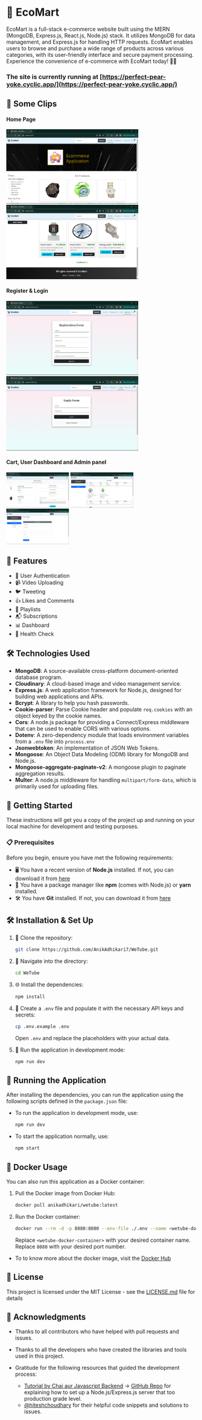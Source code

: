 # 🛒 **EcoMart**

EcoMart is a full-stack e-commerce website built using the MERN (MongoDB, Express.js, React.js, Node.js) stack. It utilizes MongoDB for data management,  and Express.js for handling HTTP requests. EcoMart enables users to browse and purchase a wide range of products across various categories, with its user-friendly interface and secure payment processing. Experience the convenience of e-commerce with EcoMart today! 🛒🌐

### The site is currently running at [https://perfect-pear-yoke.cyclic.app/](https://perfect-pear-yoke.cyclic.app/)

## 📸 Some Clips

#### Home Page <br/>

<img src="./public/assets/home1.png" alt="HomePage-Demo" width="350"/> <img src="./public/assets/home2.png" alt="HomePage-Demo" width="350"/> <br/>

#### Register & Login <br/>

<img src="./public/assets/register.png" alt="Register-Demo" width="350"/> <img src="./public/assets/login.png" alt="Login-Demo" width="350"/> <br/>

#### Cart, User Dashboard and Admin panel <br/>

<img src="./public/assets/cart.png" alt="Cart-Demo" width="33%"/> <img src="./public/assets/userDashboard.png" alt="user dashboard-Demo" width="33%"/> <img src="./public/assets/adminDashboard.png" alt="admin dashboard-Demo" width="33%"/><br/>

## 🚀 Features

-   🔐 User Authentication
-   📹 Video Uploading
-   🐦 Tweeting
-   👍 Likes and Comments
-   🎵 Playlists
-   📬 Subscriptions
-   📊 Dashboard
-   🏥 Health Check

## 🛠️ Technologies Used

-   **MongoDB**: A source-available cross-platform document-oriented database program.
-   **Cloudinary**: A cloud-based image and video management service.
-   **Express.js**: A web application framework for Node.js, designed for building web applications and APIs.
-   **Bcrypt**: A library to help you hash passwords.
-   **Cookie-parser**: Parse Cookie header and populate `req.cookies` with an object keyed by the cookie names.
-   **Cors**: A node.js package for providing a Connect/Express middleware that can be used to enable CORS with various options.
-   **Dotenv**: A zero-dependency module that loads environment variables from a `.env` file into `process.env`
-   **Jsonwebtoken**: An implementation of JSON Web Tokens.
-   **Mongoose**: An Object Data Modeling (ODM) library for MongoDB and Node.js.
-   **Mongoose-aggregate-paginate-v2**: A mongoose plugin to paginate aggregation results.
-   **Multer**: A node.js middleware for handling `multipart/form-data`, which is primarily used for uploading files.

## 🏁 Getting Started

These instructions will get you a copy of the project up and running on your local machine for development and testing purposes.

### 📋 Prerequisites

Before you begin, ensure you have met the following requirements:

-   🖥️ You have a recent version of **Node.js** installed. If not, you can download it from [here](https://nodejs.org/)
-   🧰 You have a package manager like **npm** (comes with Node.js) or **yarn** installed.
-   🛠️ You have **Git** installed. If not, you can download it from [here](https://git-scm.com/downloads)

## 🛠️ Installation & Set Up

1. 🔽 Clone the repository:

    ```bash
    git clone https://github.com/AnikAdhikari7/WeTube.git
    ```

2. 📂 Navigate into the directory:

    ```bash
    cd WeTube
    ```

3. 🌐 Install the dependencies:

    ```bash
    npm install
    ```

4. 🌿 Create a `.env` file and populate it with the necessary API keys and secrets:

    ```bash
    cp .env.example .env
    ```

    Open `.env` and replace the placeholders with your actual data.

5. 🚀 Run the application in development mode:
    ```bash
    npm run dev
    ```

## 🚀 Running the Application

After installing the dependencies, you can run the application using the following scripts defined in the `package.json` file:

-   To run the application in development mode, use:
    ```bash
    npm run dev
    ```
-   To start the application normally, use:
    ```bash
    npm start
    ```

## 🐳 Docker Usage

You can also run this application as a Docker container:

1. Pull the Docker image from Docker Hub:

    ```bash
    docker pull anikadhikari/wetube:latest

    ```

2. Run the Docker container:
    ```bash
    docker run --rm -d -p 8080:8080 --env-file ./.env --name <wetube-docker-container> anikadhikari/wetube:latest
    ```
    Replace `<wetube-docker-container>` with your desired container name. <br/>
    Replace `8080` with your desired port number.

-   To to know more about the docker image, visit the [Docker Hub](https://hub.docker.com/r/anikadhikari/wetube)

## 📄 License

This project is licensed under the MIT License - see the [LICENSE.md](LICENSE.md) file for details

## 🎉 Acknowledgments

-   Thanks to all contributors who have helped with pull requests and issues.

-   Thanks to all the developers who have created the libraries and tools used in this project.

-   Gratitude for the following resources that guided the development process:
    -   [Tutorial by Chai aur Javascript Backend](https://youtube.com/playlist?list=PLu71SKxNbfoBGh_8p_NS-ZAh6v7HhYqHW&si=yOimvgK66q6PCVyn) -> [GitHub Repo](https://github.com/hiteshchoudhary/chai-backend) for explaining how to set up a Node.js/Express.js server that too production grade level.
    -   [@hiteshchoudhary](https://github.com/hiteshchoudhary) for their helpful code snippets and solutions to issues.

